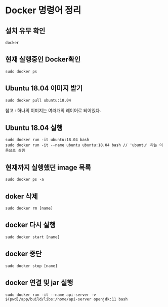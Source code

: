 # Docker 명령어 정리
## 설치 유무 확인
```
docker
```
## 현재 실행중인 Docker확인
```
sudo docker ps
```
## Ubuntu 18.04 이미지 받기
```
sudo docker pull ubuntu:18.04
```
참고 : 하나의 이미지는 여러개의 레이어로 되어있다.
## Ubuntu 18.04 실행
```
sudo docker run -it ubuntu:18.04 bash
sudo docker run -it --name ubuntu ubuntu:18.04 bash // 'ubuntu' 라는 이름으로 실행
```
## 현재까지 실행했던 image 목록
```
sudo docker ps -a
```

## doker 삭제
```
sudo docker rm [name]
```
## docker 다시 실행
```
sudo docker start [name]
```
## docker 중단
```
sudo docker stop [name]
```

## docker 연결 및 jar 실행
```
sudo docker run -it --name api-server -v $(pwd)/app/build/libs:/home/api-server openjdk:11 bash
```

